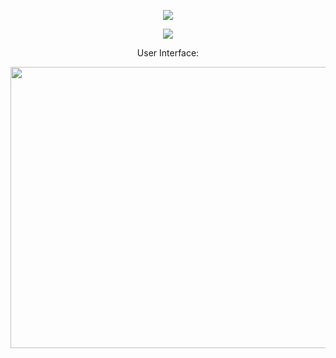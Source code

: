 <p align="center">
  <img src="https://github.com/Macc0de/C_collection/assets/138070020/9e4ac6f6-8c9a-4e57-8f2f-68487f757ffe">
</p>

<p align="center">
  <img src="https://github.com/Macc0de/C_collection/assets/138070020/d6e13f25-8a13-4c93-8f86-4fb5e7b42d75">
</p>

<p align="center">User Interface:</p>
<p align="center">
  <img src="https://github.com/Macc0de/C_collection/assets/138070020/6df11e75-f9c0-42ba-87b2-506bf94f4fef" height=450 width=520>
</p>
